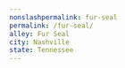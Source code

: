 ```yaml
---
﻿nonslashpermalink: fur-seal
permalink: /fur-seal/
alley: Fur Seal
city: Nashville
state: Tennessee
---
```


